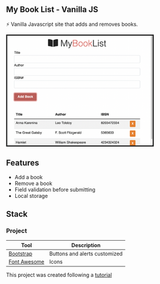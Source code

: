 ## My Book List - Vanilla JS
⚡ Vanilla Javascript site that adds and removes books.  

<img src="https://raw.githubusercontent.com/jtc27/BookList-Javascript-Vanilla/main/mybooklist.png" height="300" border="3">

## Features
* Add a book
* Remove a book
* Field validation before submitting
* Local storage

## Stack

### Project

| Tool  | Description |
| ------------- | ------------- |
|  [Bootstrap](https://getbootstrap.com/)  | Buttons and alerts customized  |
| [Font Awesome](https://fontawesome.com/) | Icons  |

This project was created following a [tutorial](https://www.youtube.com/watch?v=JaMCxVWtW58) 



